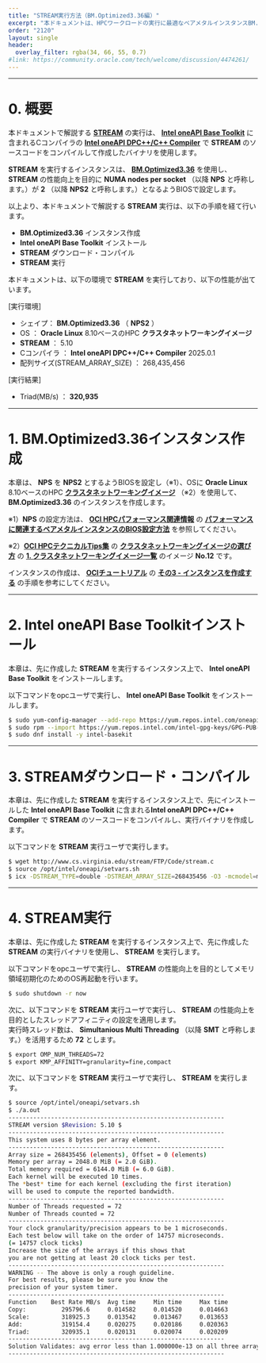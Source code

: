 ```yaml
---
title: "STREAM実行方法（BM.Optimized3.36編）"
excerpt: "本ドキュメントは、HPCワークロードの実行に最適なベアメタルインスタンスBM.Optimized3.36で、標準ベンチマークのSTREAMを実行する方法を解説します。"
order: "2120"
layout: single
header:
  overlay_filter: rgba(34, 66, 55, 0.7)
#link: https://community.oracle.com/tech/welcome/discussion/4474261/
---
```


***
# 0. 概要

本ドキュメントで解説する **[STREAM](https://www.cs.virginia.edu/stream/)** の実行は、 **[Intel oneAPI Base Toolkit](https://www.intel.com/content/www/us/en/developer/tools/oneapi/base-toolkit.html)** に含まれるCコンパイラの **[Intel oneAPI DPC++/C++ Compiler](https://www.intel.com/content/www/us/en/developer/tools/oneapi/dpc-compiler.html#gs.jwxqxq)** で **STREAM** のソースコードをコンパイルして作成したバイナリを使用します。

**STREAM** を実行するインスタンスは、 **[BM.Optimized3.36](https://docs.oracle.com/ja-jp/iaas/Content/Compute/References/computeshapes.htm#bm-hpc-optimized)** を使用し、 **STREAM** の性能向上を目的に **NUMA nodes per socket** （以降 **NPS** と呼称します。）が **2** （以降 **NPS2** と呼称します。）となるようBIOSで設定します。


以上より、本ドキュメントで解説する **STREAM** 実行は、以下の手順を経て行います。

- **BM.Optimized3.36** インスタンス作成
- **Intel oneAPI Base Toolkit** インストール
- **STREAM** ダウンロード・コンパイル
- **STREAM** 実行

本ドキュメントは、以下の環境で **STREAM** を実行しており、以下の性能が出ています。

[実行環境]
- シェイプ： **BM.Optimized3.36** （ **NPS2** ）
- OS ： **Oracle Linux** 8.10ベースのHPC **クラスタネットワーキングイメージ**
- **STREAM** ： 5.10
- Cコンパイラ ： **Intel oneAPI DPC++/C++ Compiler** 2025.0.1
- 配列サイズ(STREAM_ARRAY_SIZE) ： 268,435,456

[実行結果]
- Triad(MB/s) ： **320,935**

***
# 1. BM.Optimized3.36インスタンス作成

本章は、 **NPS** を **NPS2** とするようBIOSを設定し（※1）、OSに **Oracle Linux** 8.10ベースのHPC **[クラスタネットワーキングイメージ](/ocitutorials/hpc/#5-13-クラスタネットワーキングイメージ)** （※2）を使用して、 **BM.Optimized3.36** のインスタンスを作成します。

※1）**NPS** の設定方法は、 **[OCI HPCパフォーマンス関連情報](/ocitutorials/hpc/#2-oci-hpcパフォーマンス関連情報)** の **[パフォーマンスに関連するベアメタルインスタンスのBIOS設定方法](/ocitutorials/hpc/benchmark/bios-setting/)** を参照してください。

※2）**[OCI HPCテクニカルTips集](/ocitutorials/hpc/#3-oci-hpcテクニカルtips集)** の **[クラスタネットワーキングイメージの選び方](/ocitutorials/hpc/tech-knowhow/osimage-for-cluster/)** の **[1. クラスタネットワーキングイメージ一覧](/ocitutorials/hpc/tech-knowhow/osimage-for-cluster/#1-クラスタネットワーキングイメージ一覧)** のイメージ **No.12** です。

インスタンスの作成は、 **[OCIチュートリアル](https://oracle-japan.github.io/ocitutorials/)** の **[その3 - インスタンスを作成する](https://oracle-japan.github.io/ocitutorials/beginners/creating-compute-instance)** の手順を参考にしてください。

***
# 2. Intel oneAPI Base Toolkitインストール

本章は、先に作成した **STREAM** を実行するインスタンス上で、 **Intel oneAPI Base Toolkit** をインストールします。

以下コマンドをopcユーザで実行し、 **Intel oneAPI Base Toolkit** をインストールします。

```sh
$ sudo yum-config-manager --add-repo https://yum.repos.intel.com/oneapi
$ sudo rpm --import https://yum.repos.intel.com/intel-gpg-keys/GPG-PUB-KEY-INTEL-SW-PRODUCTS.PUB
$ sudo dnf install -y intel-basekit
```

***
# 3. STREAMダウンロード・コンパイル

本章は、先に作成した **STREAM** を実行するインスタンス上で、先にインストールした **Intel oneAPI Base Toolkit** に含まれる**Intel oneAPI DPC++/C++ Compiler** で **STREAM** のソースコードをコンパイルし、実行バイナリを作成します。

以下コマンドを **STREAM** 実行ユーザで実行します。

```sh
$ wget http://www.cs.virginia.edu/stream/FTP/Code/stream.c
$ source /opt/intel/oneapi/setvars.sh
$ icx -DSTREAM_TYPE=double -DSTREAM_ARRAY_SIZE=268435456 -O3 -mcmodel=medium -qopenmp -xCORE-AVX512 ./stream.c
```

***
# 4. STREAM実行

本章は、先に作成した **STREAM** を実行するインスタンス上で、先に作成した **STREAM** の実行バイナリを使用し、 **STREAM** を実行します。

以下コマンドをopcユーザで実行し、 **STREAM** の性能向上を目的としてメモリ領域初期化のためのOS再起動を行います。

```sh
$ sudo shutdown -r now
```

次に、以下コマンドを **STREAM** 実行ユーザで実行し、 **STREAM** の性能向上を目的としたスレッドアフィニティの設定を適用します。  
実行時スレッド数は、 **Simultanious Multi Threading** （以降 **SMT** と呼称します。）を活用するため **72** とします。

```sh
$ export OMP_NUM_THREADS=72
$ export KMP_AFFINITY=granularity=fine,compact
```

次に、以下コマンドを **STREAM** 実行ユーザで実行し、 **STREAM** を実行します。

```sh
$ source /opt/intel/oneapi/setvars.sh
$ ./a.out
-------------------------------------------------------------
STREAM version $Revision: 5.10 $
-------------------------------------------------------------
This system uses 8 bytes per array element.
-------------------------------------------------------------
Array size = 268435456 (elements), Offset = 0 (elements)
Memory per array = 2048.0 MiB (= 2.0 GiB).
Total memory required = 6144.0 MiB (= 6.0 GiB).
Each kernel will be executed 10 times.
The *best* time for each kernel (excluding the first iteration)
will be used to compute the reported bandwidth.
-------------------------------------------------------------
Number of Threads requested = 72
Number of Threads counted = 72
-------------------------------------------------------------
Your clock granularity/precision appears to be 1 microseconds.
Each test below will take on the order of 14757 microseconds.
(= 14757 clock ticks)
Increase the size of the arrays if this shows that
you are not getting at least 20 clock ticks per test.
-------------------------------------------------------------
WARNING -- The above is only a rough guideline.
For best results, please be sure you know the
precision of your system timer.
-------------------------------------------------------------
Function    Best Rate MB/s  Avg time     Min time     Max time
Copy:          295796.6     0.014582     0.014520     0.014663
Scale:         318925.3     0.013542     0.013467     0.013653
Add:           319154.4     0.020275     0.020186     0.020363
Triad:         320935.1     0.020131     0.020074     0.020209
-------------------------------------------------------------
Solution Validates: avg error less than 1.000000e-13 on all three arrays
-------------------------------------------------------------
```
